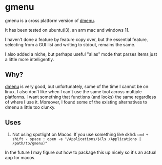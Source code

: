# gmenu

gmenu is a cross platform version of [dmenu](https://tools.suckless.org/dmenu/).

It has been tested on ubuntu(i3), an arm mac and windows 11.

I haven't done a feature by feature copy over, but the essential feature, selecting from a GUI list and writing to stdout, remains the same.

I also added a niche, but perhaps useful "alias" mode that parses items just a little more intelligently.

## Why?

[dmenu](https://tools.suckless.org/dmenu/) is very good, but unfortunately, some of the time I cannot be on linux.
I also don't like when I can't use the same tool across multiple platforms. I want something that functions (and looks) the same regardless of where I use it.
Moreover, I found some of the existing alternatives to dmenu a little too clunky.

## Uses

1. Not using spotlight on Macos.
If you use something like skhd:
`cmd + shift - space : open -a "/Applications/$(ls /Applications | /path/to/gmenu)"`

In the future I may figure out how to package this up nicely so it's an actual app for macos.
